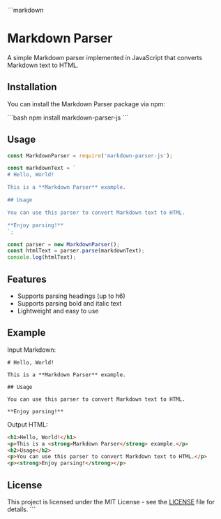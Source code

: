 \`\`\`markdown
# Markdown Parser

A simple Markdown parser implemented in JavaScript that converts Markdown text to HTML.

## Installation

You can install the Markdown Parser package via npm:

\`\`\`bash
npm install markdown-parser-js
\`\`\`

## Usage

```javascript
const MarkdownParser = require('markdown-parser-js');

const markdownText = `
# Hello, World!

This is a **Markdown Parser** example.

## Usage

You can use this parser to convert Markdown text to HTML.

**Enjoy parsing!**
`;

const parser = new MarkdownParser();
const htmlText = parser.parse(markdownText);
console.log(htmlText);
```

## Features

- Supports parsing headings (up to h6)
- Supports parsing bold and italic text
- Lightweight and easy to use

## Example

Input Markdown:

```
# Hello, World!

This is a **Markdown Parser** example.

## Usage

You can use this parser to convert Markdown text to HTML.

**Enjoy parsing!**
```

Output HTML:

```html
<h1>Hello, World!</h1>
<p>This is a <strong>Markdown Parser</strong> example.</p>
<h2>Usage</h2>
<p>You can use this parser to convert Markdown text to HTML.</p>
<p><strong>Enjoy parsing!</strong></p>
```

## License

This project is licensed under the MIT License - see the [LICENSE](LICENSE) file for details.
\`\`\`
